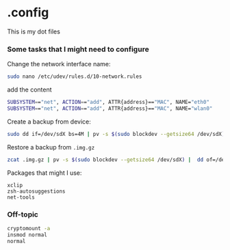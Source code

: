 # .config
This is my dot files

### Some tasks that I might need to configure
Change the network interface name:
```bash
sudo nano /etc/udev/rules.d/10-network.rules
```
add the content
```bash
SUBSYSTEM=="net", ACTION=="add", ATTR{address}=="MAC", NAME="eth0"
SUBSYSTEM=="net", ACTION=="add", ATTR{address}=="MAC", NAME="wlan0"
```
Create a backup from device:
```bash
sudo dd if=/dev/sdX bs=4M | pv -s $(sudo blockdev --getsize64 /dev/sdX) | gzip -9 > $(date --iso).img.gz
```
Restore a backup from `.img.gz`
```bash
zcat .img.gz | pv -s $(sudo blockdev --getsize64 /dev/sdX) |  dd of=/dev/sdX
```

Packages that might I use:
```
xclip
zsh-autosuggestions
net-tools
```

### Off-topic

```bash
cryptomount -a
insmod normal
normal
```
